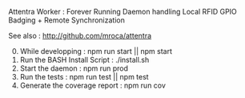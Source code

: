 Attentra Worker : Forever Running Daemon handling Local RFID GPIO Badging + Remote Synchronization

See also : http://github.com/mroca/attentra

0. While developping : 				npm run start || npm start
1. Run the BASH Install Script : 	./install.sh
2. Start the daemon : 				npm run prod
3. Run the tests : 					npm run test || npm test
4. Generate the coverage report : 	npm run cov
